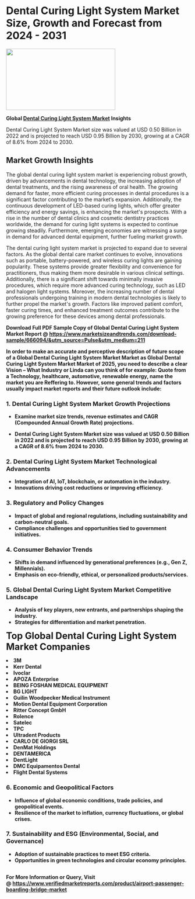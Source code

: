 <H1>Dental Curing Light System Market Size, Growth and Forecast from 2024 - 2031</H1><img class="aligncenter size-medium wp-image-584254" src="https://thirdeyenews.in/wp-content/uploads/2024/09/Global-Market-Research-300x168.jpeg" alt="" width="300" height="168" /><p><strong>Global&nbsp;<a href="https://www.marketsizeandtrends.com/download-sample/666094/&amp;utm_source=Pulse&amp;utm_medium=211">Dental Curing Light System Market</a> Insights</strong></p><p>Dental Curing Light System Market size was valued at USD 0.50 Billion in 2022 and is projected to reach USD 0.95 Billion by 2030, growing at a CAGR of 8.6% from 2024 to 2030.</p><p><h2>Market Growth Insights</h2> <p>The global dental curing light system market is experiencing robust growth, driven by advancements in dental technology, the increasing adoption of dental treatments, and the rising awareness of oral health. The growing demand for faster, more efficient curing processes in dental procedures is a significant factor contributing to the market’s expansion. Additionally, the continuous development of LED-based curing lights, which offer greater efficiency and energy savings, is enhancing the market's prospects. With a rise in the number of dental clinics and cosmetic dentistry practices worldwide, the demand for curing light systems is expected to continue growing steadily. Furthermore, emerging economies are witnessing a surge in demand for advanced dental equipment, further fueling market growth.</p> <p><strong></strong></p> <p>The dental curing light system market is projected to expand due to several factors. As the global dental care market continues to evolve, innovations such as portable, battery-powered, and wireless curing lights are gaining popularity. These systems provide greater flexibility and convenience for practitioners, thus making them more desirable in various clinical settings. Additionally, there is a significant shift towards minimally invasive procedures, which require more advanced curing technology, such as LED and halogen light systems. Moreover, the increasing number of dental professionals undergoing training in modern dental technologies is likely to further propel the market's growth. Factors like improved patient comfort, faster curing times, and enhanced treatment outcomes contribute to the growing preference for these devices among dental professionals.</p> <p><strong></p><p><span class=""><strong>Download Full PDF Sample Copy of Global Dental Curing Light System Market Report</strong> @ <a href="https://www.marketsizeandtrends.com/download-sample/666094/&amp;utm_source=Pulse&amp;utm_medium=211" target="_blank">https://www.marketsizeandtrends.com/download-sample/666094/&amp;utm_source=Pulse&amp;utm_medium=211</a></span></p><p>In order to make an accurate and perceptive description of future scope of a Global&nbsp;Dental Curing Light System Market Market as Global&nbsp;Dental Curing Light System Market Market of 2025, you need to describe a clear Vision &ndash; What Industry or Linda can you think of for example: Quote from a Technology, healthcare, automotive, renewable energy, name the market you are Reffering to. However, some general trends and factors usually impact market reports and their future outlook include:</p><h3>1.&nbsp;<strong>Dental Curing Light System Market Growth Projections</strong></h3><ul><li>Examine market size trends, revenue estimates and CAGR (Compounded Annual Growth Rate) projections.</li><li><p>Dental Curing Light System Market size was valued at USD 0.50 Billion in 2022 and is projected to reach USD 0.95 Billion by 2030, growing at a CAGR of 8.6% from 2024 to 2030.</p></li></ul><h3>2.&nbsp;<strong>Dental Curing Light System Market Technological Advancements</strong></h3><ul><li>Integration of AI, IoT, blockchain, or automation in the industry.</li><li>Innovations driving cost reductions or improving efficiency.</li></ul><h3>3.&nbsp;<strong>Regulatory and Policy Changes</strong></h3><ul><li>Impact of global and regional regulations, including sustainability and carbon-neutral goals.</li><li>Compliance challenges and opportunities tied to government initiatives.</li></ul><h3>4.&nbsp;<strong>Consumer Behavior Trends</strong></h3><ul><li>Shifts in demand influenced by generational preferences (e.g., Gen Z, Millennials).</li><li>Emphasis on eco-friendly, ethical, or personalized products/services.</li></ul><h3>5.&nbsp;<strong>Global Dental Curing Light System Market Competitive Landscape</strong></h3><ul><li>Analysis of key players, new entrants, and partnerships shaping the industry.</li><li>Strategies for differentiation and market penetration.</li></ul><p data-pm-slice="1 1 []"><span style="color: inherit; font-family: inherit; font-size: 25px;">Top Global Dental Curing Light System Market Companies</span></p><div class="" data-test-id=""><p><li>3M</li><li> Kerr Dental</li><li> Ivoclar</li><li> APOZA Enterprise</li><li> BEING FOSHAN MEDICAL EQUIPMENT</li><li> BG LIGHT</li><li> Guilin Woodpecker Medical Instrument</li><li> Motion Dental Equipment Corporation</li><li> Ritter Concept GmbH</li><li> Rolence</li><li> Satelec</li><li> TPC</li><li> Ultradent Products</li><li> CARLO DE GIORGI SRL</li><li> DenMat Holdings</li><li> DENTAMERICA</li><li> DentLight</li><li> DMC Equipamentos Dental</li><li> Flight Dental Systems</li></p></div><h3>6.&nbsp;<strong>Economic and Geopolitical Factors</strong></h3><ul><li>Influence of global economic conditions, trade policies, and geopolitical events.</li><li>Resilience of the market to inflation, currency fluctuations, or global crises.</li></ul><h3>7.&nbsp;<strong>Sustainability and ESG (Environmental, Social, and Governance)</strong></h3><ul><li>Adoption of sustainable practices to meet ESG criteria.</li><li>Opportunities in green technologies and circular economy principles.</li></ul><h2><strong style="font-size: 14px;">For More Information or Query, Visit @&nbsp;</strong><a style="background-color: #ffffff; font-size: 14px;" href="https://www.marketsizeandtrends.com/report/dental-curing-light-system-market/" target="_blank">https://www.verifiedmarketreports.com/product/airport-passenger-boarding-bridge-market</a></h2>
